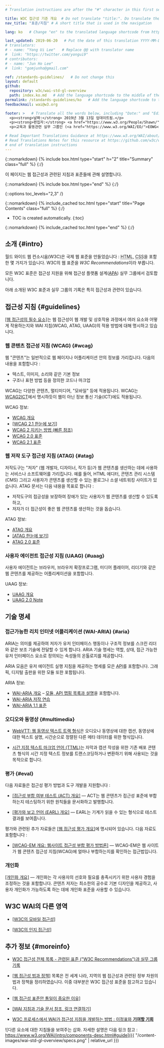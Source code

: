 ```yaml
---
# Translation instructions are after the "#" character in this first section. They are comments that do not show up in the web page. You do not need to translate the instructions after #.

title: W3C 접근성 기준 개요  # Do not translate "title:". Do translate the text after "title:".
nav_title: "표준/지침" # A short title that is used in the navigation

lang: ko   # Change "en" to the translated language shortcode from https://www.iana.org/assignments/language-subtag-registry/language-subtag-registry

last_updated: 2019-06-20   # Put the date of this translation YYYY-MM-DD (with month in the middle)
# translators: 
# - name: "Yong Ui Lee"   # Replace @@ with translator name
#  link: "https://twitter.com/yongui9"
# contributors:
# - name: "Jun Ho Lee"
#  link: "gomjunho@gmail.com"

ref: /standards-guidelines/   # Do not change this
layout: default
github:
  repository: w3c/wai-std-gl-overview
  path: index.ko.md   # Add the language shortcode to the middle of the filename, for example index.fr.md
permalink: /standards-guidelines/ko   # Add the language shortcode to the end; for example /standards-guidelines/fr
feedbackmail: wai@w3.org

footer: >   # Translate all the words below, including "Date:" and "Editor:". Do not change these dates.
  <p><strong>날짜:</strong> 2019년 3월 13일 업데이트됨.</p>
  <p><strong>편집자:</strong> <a href="https://www.w3.org/People/Shawn/">Shawn Lawton Henry</a>.</p>
  <p>교육과 활동관련 실무 그룹인 (<a href="https://www.w3.org/WAI/EO/">EOWG</a>)의 지원을 받아 제작되었습니다.</p>

# Read Important Translations Guidance at https://www.w3.org/WAI/about/translating/#important
# Read Translations Notes for this resource at https://github.com/w3c/wai-std-gl-overview/blob/master/README.md
# end of translation instructions
---
```



{::nomarkdown}
{% include box.html type="start" h="2" title="Summary" class="full" %}
{:/}

이 페이지는 웹 접근성과 관련된 지침과 표준들에 관해 설명합니다. 

{::nomarkdown}
{% include box.html type="end" %}
{:/}


{::options toc_levels="2,3" /}

{::nomarkdown}
{% include_cached toc.html type="start" title="Page Contents" class="full" %}
{:/}

-   TOC is created automatically.
{:toc}

{::nomarkdown}
{% include_cached toc.html type="end" %}
{:/}

## 소개 {#intro}

월드 와이드 웹 컨소시움(W3C)은 국제 웹 표준을 만들었습니다 : <abbr title="하이퍼텍스트 마크업 언어">HTML</abbr>, <abbr title="캐스케이딩 스타일 시트">CSS</abbr>을 포함한 몇 가지가 있습니다. W3C의 웹 표준을 <dfn>W3C Recommendations</dfn>이라 부릅니다.

모든 W3C 표준은 접근성 지원을 위해 접근성 플랫폼 설계([APA](/about/groups/apawg/)) 실무 그룹에서 검토합니다.

아래 소개된 W3C 표준과 실무 그룹의 기록은 특히 접근성과 관련이 있습니다. 

## 접근성 지침 {#guidelines}

[[웹 접근성의 필수 요소]](/fundamentals/components/)는 웹 접근성이 웹 개발 및 상호작용 과정에서 여러 요소와 어떻게 작용하는지와 WAI 지침(WCAG, ATAG, UAAG)의 적용 방법에 대해 명시하고 있습니다.

### 웹 콘텐츠 접근성 지침 (WCAG) {#wcag}

웹 "콘텐츠"는 일반적으로 웹 페이지나 어플리케이션 안의 정보를 가리킵니다. 다음의 내용을 포함합니다 : 

* 텍스트, 이미지, 소리와 같은 기본 정보
* 구조나 표현 방법 등을 정의한 코드나 마크업

WCAG는 다양한 콘텐츠, 멀티미디어, "모바일" 등에 적용됩니다. WCAG는 [WCAG2ICT](/standards-guidelines/wcag/non-web-ict/)에서 명시하듯이 웹이 아닌 정보 통신 기술(ICT)에도 적용됩니다. 

WCAG 정보: 
- [WCAG 개요](/standards-guidelines/wcag/)
- [[WCAG 2.1 한눈에 보기]](/standards-guidelines/wcag/glance/)
- [WCAG 2 지키는 방법 (빠른 참조)](https://www.w3.org/WAI/WCAG21/quickref/)
- [WCAG 2.0 표준](https://www.w3.org/TR/WCAG20/)
- [WCAG 2.1 표준](https://www.w3.org/TR/WCAG21/)

### 웹 저작 도구 접근성 지침 (ATAG) {#atag}

저작도구는 "저자" (웹 개발자, 디자이너, 작가 등)가 웹 콘텐츠를 생산하는 데에 사용하는 서비스나 소프트웨어를 가리킵니다. 예를 들어, HTML 에디터, 콘텐츠 관리 시스템 (CMS) 그리고 사용자가 콘텐츠를 생산할 수 있는 블로그나 소셜 네트워킹 사이트가 있습니다. ATAG 문서는 다음 내용을 목표로 합니다 :
* 저작도구의 접긍성을 보장하여 장애가 있는 사용자가 웹 콘텐츠를 생산할 수 있도록 하고, 
* 저자가 더 접근성이 좋은 웹 콘텐츠를 생산하는 것을 돕습니다.

ATAG 정보:
- [ATAG 개요](/standards-guidelines/atag/)
- [[ATAG 한눈에 보기]](/standards-guidelines/atag/glance/)
- [ATAG 2.0 표준](https://www.w3.org/TR/ATAG/)

### 사용자 에이전트 접근성 지침 (UAAG) {#uaag}

사용자 에이전트는 브라우저, 브라우저 확장프로그램, 미디어 플레이어, 리더기와 같은 웹 콘텐츠를 제공하는 어플리케이션을 포함합니다.  

UAAG 정보:
- [UAAG 개요](/standards-guidelines/uaag/)
- [UAAG 2.0 Note](https://www.w3.org/TR/UAAG20/)

## 기술 명세

### 접근가능한 리치 인터넷 어플리케이션 (WAI-ARIA) {#aria}

ARIA는 의미를 제공하여 저자가 유저 인터페이스 행동이나 구조적 정보를 스크린 리더와 같은 보조 기술에 전달할 수 있게 합니다. ARIA 기술 명세는 역할, 상태, 접근 가능한 유저 인터페이스 요소로 정의되는 속성들의 온톨로지를 제공합니다.  

ARIA 모음은 유저 에이전트 실행 지침을 제공하는 명세를 모은 <abbr title="응용 프로그램 프로그래밍 인터페이스">API</abbr>를 포함합니다. 그래픽, 디지털 출판을 위한 모듈 또한 포함됩니다. 

ARIA 정보:
- [WAI-ARIA 개요](/standards-guidelines/aria/) – [모듈, API 맵핑 목록과 설명](/standards-guidelines/aria/#versions)을 포함합니다.
- [WAI-ARIA 저작 연습](https://www.w3.org/TR/wai-aria-practices/)
- [WAI-ARIA 1.1 표준](https://www.w3.org/TR/wai-aria-1.1/)

### 오디오와 동영상 {#multimedia}

- [WebVTT: 웹 동영상 텍스트 트랙 형식](https://www.w3.org/TR/webvtt/)은 오디오나 동영상에 대한 캡션, 동영상에 대한 텍스트 설명, 시간순으로 정렬된 다른 메타 데이터를 위한 형식입니다.

- [시간 지정 텍스트 마크업 언어 (TTML)](https://www.w3.org/TR/ttml/)는 자막과 캡션 작성을 위한 기존 배포 콘텐츠 형식의 시간 지정 텍스트 정보를 트랜스코딩하거나 변환하기 위해 사용되는 것을 목적으로 합니다. 

### 평가 {#eval}

다음 자료들은 접근성 평가 방법과 도구 개발을 지원합니다 : 

- [[접근성 부합 여부 테스트 (ACT) 개요]](/standards-guidelines/act/) &mdash; ACT는 웹 콘텐츠가 접근성 표준에 부합하는지 테스팅하기 위한 원칙들을 문서화하고 발행합니다.

- [[평가와 보고 언어 (EARL) 개요]](/standards-guidelines/earl/) &mdash; EARL는 기계가 읽을 수 있는 형식으로 테스트 결과를 보여줍니다.

평가와 관련된 추가 자료들은 [[웹 접근성 평가 개요]](/test-evaluate/)에 명시되어 있습니다. 다음 자료도 포함합니다 : 

- [[WCAG-EM 개요: 웹사이트 접근성 부합 평가 방법론]](/test-evaluate/conformance/wcag-em/) &mdash; WCAG-EM은 웹 사이트가 웹 콘텐츠 접근성 지침(WCAG)에 얼마나 부합하는지를 확인하는 접근법입니다.

### 개인화

[[개인화 개요]](/personalization/) &mdash; 개인화는 각 사용자의 선호와 필요를 충족시키기 위한 사용자 경험을 조정하는 것을 포함합니다. 콘텐츠 저자는 최소한의 공수로 기본 디자인을 제공하고, 사용자 개인화가 가능하도록 하는 데에 개인화 표준을 사용할 수 있습니다. 

## W3C WAI의 다른 영역

- [[W3C의 모바일 접근성]](/standards-guidelines/mobile/)

- [[W3C의 인지 접근성]](/cognitive/)

## 추가 정보 {#moreinfo}

- [W3C 접근성 전체 목록 - 관련된 표준 ("W3C Recommendations")과 실무 그룹 기록](https://www.w3.org/TR/#tr_Accessibility__All_)

- [[웹 접근성 법과 정책]](/policies/) 목록은 전 세계 나라, 지역의 웹 접근성과 관련된 정부 차원의 법과 정책을 정리하였습니다. 이중 대부분은 W3C 접근성 표준을 참고하고 있습니다.

- [[웹 접근성 표준안 통일이 중요한 이유]](/standards-guidelines/harmonization/)

- [[WAI 지침과 기술 문서 참조, 링크 연결하기]](/standards-guidelines/linking/)

- [W3C 프로세스에서 WAI가 접근성 지침을 개발하는 방법 : 이정표와 **기여할 기회**](/standards-guidelines/w3c-process/)

![다른 요소에 대한 지침들을 보여주는 삽화. 자세한 설명은 다음 링크 참고 : https://www.w3.org/WAI/intro/components-desc.html#guide]({{ "/content-images/wai-std-gl-overview/specs.png" | relative_url }})
